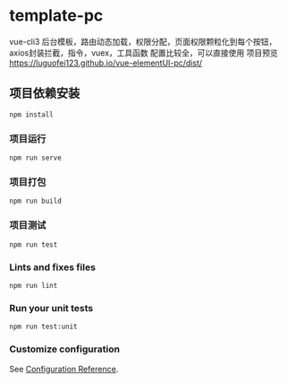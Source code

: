 # template-pc
vue-cli3 后台模板，路由动态加载，权限分配，页面权限颗粒化到每个按钮，axios封装拦截，指令，vuex，工具函数 配置比较全，可以直接使用
项目预览 https://luguofei123.github.io/vue-elementUI-pc/dist/

## 项目依赖安装
```
npm install
```

### 项目运行
```
npm run serve
```

### 项目打包
```
npm run build
```

### 项目测试
```
npm run test
```

### Lints and fixes files
```
npm run lint
```

### Run your unit tests
```
npm run test:unit
```

### Customize configuration
See [Configuration Reference](https://cli.vuejs.org/config/).
